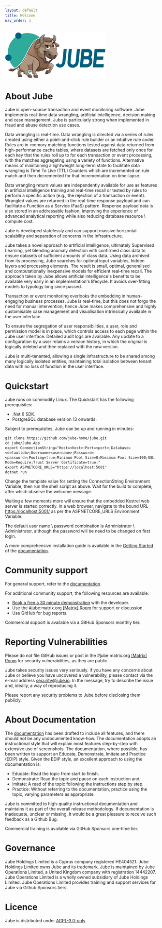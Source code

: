 ```yaml
---
layout: default
title: Welcome
nav_order: 1
---
```


![Image](logo.png)

# About Jube

Jube is open-source transaction and event monitoring software. Jube implements real-time data wrangling, artificial intelligence, decision making and case management. Jube is particularly strong when implemented in fraud and abuse detection use cases.

Data wrangling is real-time. Data wrangling is directed via a series of rules created using either a point-and-click rule builder or an intuitive rule coder. Rules are in-memory matching functions tested against data returned from high-performance cache tables, where datasets are fetched only once for each key that the rules roll up to for each transaction or event processing, with the matches aggregating using a variety of functions. Alternative means of maintaining a lightweight long-term state to facilitate data wrangling is Time To Live (TTL) Counters which are incremented on rule match and then decremented for that incrementation on time-lapse.

Data wrangling return values are independently available for use as features in artificial intelligence training and real-time recall or tested by rules to perform a specific action (e.g., the rejection of a transaction or event). Wrangled values are returned in the real-time response payload and can facilitate a Function as a Service (FaaS) pattern. Response payload data is also stored in an addressable fashion, improving the experience of advanced analytical reporting while also reducing database resource \ compute cost.

Jube is developed statelessly and can support massive horizontal scalability and separation of concerns in the infrastructure.

Jube takes a novel approach to artificial intelligence, ultimately Supervised Learning, yet blending anomaly detection with confirmed class data to ensure datasets of sufficient amounts of class data. Using data archived from its processing, Jube searches for optimal input variables, hidden layers and processing elements. The result is small, optimal, generalised and computationally inexpensive models for efficient real-time recall. The approach taken by Jube allows artificial intelligence's benefits to be available very early in an implementation's lifecycle. It avoids over-fitting models to typology long since passed.

Transaction or event monitoring overlooks the embedding in human-engaging business processes. Jube is real-time, but this does not forgo the need for manual intervention; hence Jube makes comprehensive and highly customisable case management and visualisation intrinsically available in the user interface.

To ensure the segregation of user responsibilities, a user, role and permission model is in place, which controls access to each page within the Jube user interface. Detailed audit logs are available. Any update to a configuration by a user retains a version history,  in which the original is logically deleted and then replaced with the new version.

Jube is multi-tenanted,  allowing a single infrastructure to be shared among many logically isolated entities, maintaining total isolation between tenant data with no loss of function in the user interface.

# Quickstart
Jube runs on commodity Linux. The Quickstart has the following prerequisites:

* .Net 6 SDK.
* PostgreSQL database version 13 onwards.

Subject to prerequisites, Jube can be up and running in minutes:

```shell
git clone https://github.com/jube-home/jube.git
cd jube/Jube.App
export ConnectionString="Host=<host>;Port=<port>;Database=<defaultdb>;Username=<username>;Password=<password>;Pooling=true;Minimum Pool Size=0;Maximum Pool Size=100;SSL Mode=Require;Trust Server Certificate=true;"
export ASPNETCORE_URLS="https://localhost:5001"
dotnet run
```

Change the template value for setting the ConnectionString Environment Variable, then run the shell script as above. Wait for the build to complete, after which observe the welcome message.

Waiting a few moments more will ensure that the embedded Kestrel web server is started correctly.  In a web browser, navigate to the bound URL [https://localhost:5001/](https://localhost:5001/) as per the ASPNETCORE_URLS Environment Variable.

The default user name \ password combination is Administrator \ Administrator,  although the password will be need to be changed on first login.

A more comprehensive installation guide is available in the [Getting Started](https://jube-home.github.io/docs/GettingStarted/) of the [documentation](https://jube-home.github.io/docs).

# Community support
For general support, refer to the [documentation](https://jube-home.github.io/docs).

For additional community support, the following resources are available:

* [Book a free a 30 minute demonstration](https://calendly.com/richard-churchman/30min) with the developer.
* Use the #jube:matrix.org [\[Matrix\] Room](https://matrix.to/#/#jube:matrix.org) for support or discussion.
* Use GitHub for bug reports.

Commercial support is available via a GitHub Sponsors monthly tier.

# Reporting Vulnerabilities

Please do not file GitHub issues or post in the #jube:matrix.org [\[Matrix\] Room](https://matrix.to/#/#jube:matrix.org) for security vulnerabilities, as they are public.

Jube takes security issues very seriously. If you have any concerns about Jube or believe you have uncovered a vulnerability, please contact via the e-mail address security@jube.io. In the message, try to describe the issue and, ideally, a way of reproducing it.

Please report any security problems to Jube before disclosing them publicly.

# About Documentation
The [documentation](https://jube-home.github.io/docs) has been drafted to include all features, and there should not be any undocumented know-how.  The documentation adopts an instructional style that will explain most features step-by-step with extensive use of screenshots.  The documentation, where possible, has been written to support an Educate, Demonstrate, Imitate and Practice (EDIP) style.  Given the EDIP style, an excellent approach to using the documentation is:

* Educate: Read the topic from start to finish.
* Demonstrate: Read the topic and pause on each instruction and;
* Imitate: A read of the topic following the instructions step by step.
* Practice: Without referring to the documentation, practice using the topic,  varying parameters as appropriate.

Jube is committed to high-quality instructional documentation and maintains it as part of the overall release methodology.  If documentation is inadequate,  unclear or missing, it would be a great pleasure to receive such feedback as a Github Bug.

Commercial training is available via GitHub Sponsors one-time tier.

# Governance
Jube Holdings Limited is a Cyprus company registered HE404521. Jube Holdings Limited owns Jube and its trademark. Jube is maintained by Jube Operations Limited, a United Kingdom company with registration 14442207. Jube Operations Limited is a wholly owned subsidiary of Jube Holdings Limited. Jube Operations Limited provides training and support services for Jube via Github Sponsors tiers.

# Licence
Jube is distributed under [AGPL-3.0-only](https://www.gnu.org/licenses/agpl-3.0.txt). 
